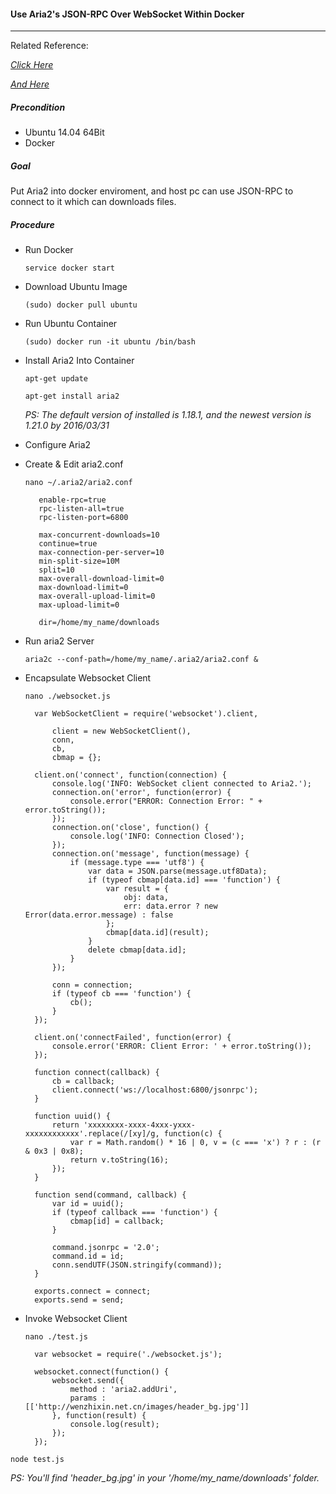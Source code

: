 #### Use Aria2's JSON-RPC Over WebSocket Within Docker

***

Related Reference:<p>
[*Click Here*](https://aria2.github.io/manual/en/html/aria2c.html#rpc-interface)<p>
[*And Here*](http://wenzhixin.net.cn/2013/10/27/nodejs_json_rpc_aria2)<p>

##### Precondition
+ Ubuntu 14.04 64Bit
+ Docker

##### Goal
Put Aria2 into docker enviroment, and host pc can use JSON-RPC to connect to it which can downloads files.

##### Procedure
+ Run Docker<p>
`service docker start`<p>

+ Download Ubuntu Image<p>
`(sudo) docker pull ubuntu`<p>

+ Run Ubuntu Container<p>
`(sudo) docker run -it ubuntu /bin/bash`<p>

+ Install Aria2 Into Container<p>
`apt-get update`<p>
`apt-get install aria2`<p>
*PS: The default version of installed is 1.18.1, and the newest version is 1.21.0 by 2016/03/31*<p>

+ Configure Aria2<p>
 - Create & Edit aria2.conf<p>
 `nano ~/.aria2/aria2.conf`<p>

          enable-rpc=true
          rpc-listen-all=true
          rpc-listen-port=6800
          
          max-concurrent-downloads=10
          continue=true
          max-connection-per-server=10
          min-split-size=10M
          split=10
          max-overall-download-limit=0
          max-download-limit=0
          max-overall-upload-limit=0
          max-upload-limit=0
          
          dir=/home/my_name/downloads

 - Run aria2 Server<p>
 `aria2c --conf-path=/home/my_name/.aria2/aria2.conf &`<p>

+ Encapsulate Websocket Client<p>
 `nano ./websocket.js`<p>

        var WebSocketClient = require('websocket').client,
        
            client = new WebSocketClient(), 
            conn, 
            cb,
            cbmap = {};
        
        client.on('connect', function(connection) {
            console.log('INFO: WebSocket client connected to Aria2.');
            connection.on('error', function(error) {
                console.error("ERROR: Connection Error: " + error.toString());
            });
            connection.on('close', function() {
                console.log('INFO: Connection Closed');
            });
            connection.on('message', function(message) {
                if (message.type === 'utf8') {
                    var data = JSON.parse(message.utf8Data);
                    if (typeof cbmap[data.id] === 'function') {
                        var result = {
                            obj: data,
                            err: data.error ? new Error(data.error.message) : false
                        };
                        cbmap[data.id](result);
                    }
                    delete cbmap[data.id];
                }
            });
        
            conn = connection;
            if (typeof cb === 'function') {
                cb();
            }
        });
        
        client.on('connectFailed', function(error) {
            console.error('ERROR: Client Error: ' + error.toString());
        });
        
        function connect(callback) {
            cb = callback;
            client.connect('ws://localhost:6800/jsonrpc');
        }
        
        function uuid() {
            return 'xxxxxxxx-xxxx-4xxx-yxxx-xxxxxxxxxxxx'.replace(/[xy]/g, function(c) {
                var r = Math.random() * 16 | 0, v = (c === 'x') ? r : (r & 0x3 | 0x8);
                return v.toString(16);
            });
        }
        
        function send(command, callback) {
            var id = uuid();
            if (typeof callback === 'function') {
                cbmap[id] = callback;
            }
        
            command.jsonrpc = '2.0';
            command.id = id;
            conn.sendUTF(JSON.stringify(command));
        }
        
        exports.connect = connect;
        exports.send = send;

+ Invoke Websocket Client<p>
 `nano ./test.js`<p>

        var websocket = require('./websocket.js');
        
        websocket.connect(function() {
            websocket.send({
                method : 'aria2.addUri',
                params : [['http://wenzhixin.net.cn/images/header_bg.jpg']]
            }, function(result) {
                console.log(result);
            });
        });

 `node test.js`<p>
 *PS: You'll find 'header_bg.jpg' in your '/home/my_name/downloads' folder.*<p>
